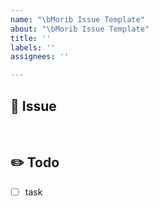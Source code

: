 ```yaml
---
name: "\bMorib Issue Template"
about: "\bMorib Issue Template"
title: ''
labels: ''
assignees: ''

---
```


## 📍 Issue

<br>

## ✏️  Todo
- [ ] task
